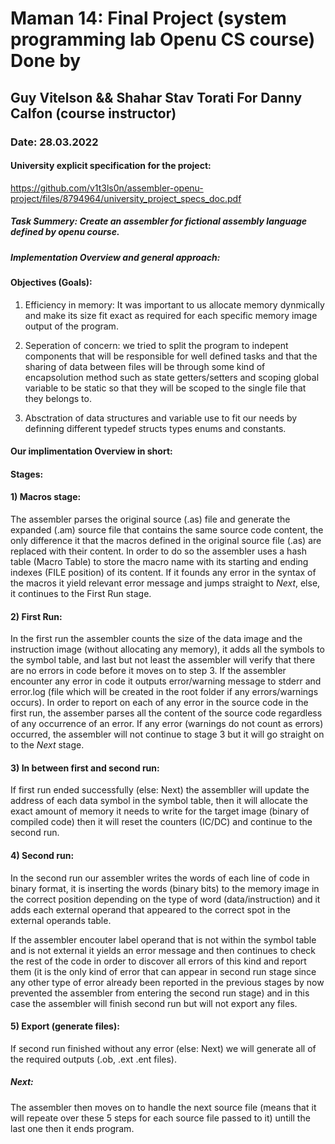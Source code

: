 
# Maman 14: Final Project (system programming lab Openu CS course) Done by 
## Guy Vitelson && Shahar Stav Torati For Danny Calfon (course instructor)
### Date: 28.03.2022
#### University explicit specification for the project:
https://github.com/v1t3ls0n/assembler-openu-project/files/8794964/university_project_specs_doc.pdf


##### Task Summery: Create an assembler for fictional assembly language defined by openu course.
##### Implementation Overview and general approach:

#### Objectives (Goals): ### 
1) Efficiency in memory: It was important to us allocate memory dynmically and make its size fit exact as required for each specific memory image output of the program.

2) Seperation of concern: we tried to split the program to indepent components that will be responsible for well defined tasks and that the sharing of data between files will be through some kind of encapsolution method such as state getters/setters and scoping global variable to be static so that they will be scoped to the single file that they belongs to.

3) Absctration of data structures and variable use to fit our needs by definning different typedef structs types enums and constants.

#### Our implimentation Overview in short: 
#### Stages:

#### 1) Macros stage:
The assembler parses the original source (.as) file and generate the expanded (.am) source file that contains the same source code content, 
the only difference it that the macros defined in the original source file (.as) are replaced with their content. In order to do so the assembler 
uses a hash table (Macro Table) to store the macro name with its starting and ending indexes (FILE position) of its content.
If it founds any error in the syntax of the macros  it yield relevant error message and jumps straight to *Next*, else, it continues to the First Run stage.

#### 2) First Run:
In the first run the assembler counts the size of the data image and the instruction image (without allocating any memory), 
it adds all the symbols to the symbol table, and last but not least the assembler will verify that there are no errors in code before 
it moves on  to step 3. If the assembler encounter any error in code it outputs error/warning message to stderr 
and error.log (file which will be created in the root folder if any errors/warnings occurs). 
In order to report on each of any error in the source code in the first run, the assember parses all the content of the source code regardless of any occurrence of an error. If any error (warnings do not count as errors) occurred, the assembler will not continue to stage 3 but it will go straight on to the *Next* stage.
 
#### 3) In between first and second run:
If first run ended successfully (else: Next) the assembller will update the address of each data symbol in the symbol table, 
then it will allocate the exact amount of memory it needs to write for the target image (binary of compiled code)
then it will reset the counters (IC/DC) and continue to the second run. 

#### 4) Second run:
In the second run our assembler writes the words of each line of code in binary format, it is inserting the words (binary bits) to
the memory image in the correct position depending on the type of word (data/instruction) and it adds each external
operand that appeared to the correct spot in the external operands table. 

If the assembler encouter label operand that is not within the symbol table and is not external it yields an error message and then continues to check the
rest of the code in order to discover all errors of this kind and report them (it is the only kind of error that can appear in second run stage since any other 
type of error already been reported in the previous stages by now prevented the assembler from entering the second run stage) 
and in this case the assembler will finish second run but will not export any files. 

 #### 5) Export (generate files):
 If second run finished without any error (else: Next) we will generate all of the required outputs (.ob, .ext .ent files).

##### Next:
The assembler then moves on to handle the next source file (means that it will repeate over these 5 steps for each source file passed to it) untill the last one then it ends program.

